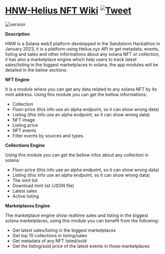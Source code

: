 # [HNW-Helius NFT Wiki](https://hnw-hackathon.web.app) [![Tweet](https://img.shields.io/twitter/url/http/shields.io.svg?style=social&logo=twitter)](https://twitter.com/home?status=Argon%20Design%20is%20a%20Free%20Bootstrap%20and%20Angular%20Design%20Sysyem%20made%20using%20angular-cli%20%E2%9D%A4%EF%B8%8F%0Ahttps%3A//demos.creative-tim.com/argon-design-system-angular%20%23angular%20%23angular-cli%20%23argon%20%23argondesign%20%23angular%20%23argonangular%20%23angulardesign%20%23bootstrap%20%23design%20%23uikit%20%23freebie%20%20via%20%40CreativeTim)



 ![version](https://img.shields.io/badge/version-1.0.0-blue.svg)
 
**Description**

HNW is a Solana web3 platform developped in the Sandstorm Hackathon in January 2023, it is a platform using Helius.xyz API to get metadata, events, listing and sales and other informations about any solana NFT or collection, it has also a marketplace engine which help users to track latest sales/listing in the biggest marketplaces in solana, the app modules will be detailed in the below sections.

**NFT Engine**

It is a module where you can get any data related to any solana NFT by its mint address. Using this module you can get the bellow informations:
* Collection
* Floor-price (this info use an alpha endpoint, so it can show wrong data)
* Listing (this info use an alpha endpoint, so it can show wrong data)
* NFT image
* Listing price 
* NFT events
* Filter events by sources and types.

**Collections Engine**

Using this module you can get the bellow infos about any collection in solana:
* Floor-price (this info use an alpha endpoint, so it can show wrong data)
* Listing (this info use an alpha endpoint, so it can show wrong data)
* The mint list
* Download mint list (JSON file)
* Latest sales
* Active listing

**Marketplaces Engine**

The marketplace engine show realtime sales and listing in the biggest solana marketplaces, using this module you can benefit from the following:
* Get latest sales/listing in the biggest marketplaces
* Get top 10 collections in listing/sales
* Get metadata of any NFT listed/sold
* Get the listing/sold price of the latest events in those marketplaces